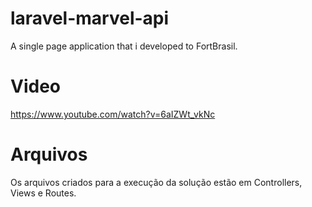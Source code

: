 # laravel-marvel-api
A single page application that i developed to FortBrasil.
# Video
https://www.youtube.com/watch?v=6aIZWt_vkNc
# Arquivos
Os arquivos criados para a execução da solução estão em Controllers, Views e Routes.
